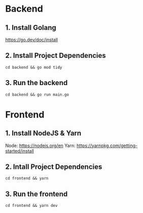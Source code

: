 # Backend

## 1. Install Golang

https://go.dev/doc/install

## 2. Install Project Dependencies

`cd backend && go mod tidy`

## 3. Run the backend

`cd backend && go run main.go`

# Frontend

## 1. Install NodeJS & Yarn

Node: https://nodejs.org/en
Yarn: https://yarnpkg.com/getting-started/install

## 2. Intall Project Dependencies

`cd frontend && yarn`

## 3. Run the frontend

`cd frontend && yarn dev`
